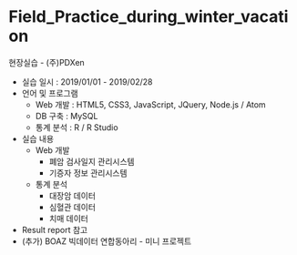# Field_Practice_during_winter_vacation
현장실습 - (주)PDXen

- 실습 일시 : 2019/01/01 - 2019/02/28
- 언어 및 프로그램
  - Web 개발 : HTML5, CSS3, JavaScript, JQuery, Node.js / Atom
  - DB 구축 : MySQL
  - 통계 분석 : R / R Studio
- 실습 내용
  - Web 개발
    - 폐암 검사일지 관리시스템
    - 기증자 정보 관리시스템
  - 통계 분석
    -  대장암 데이터
    -  심혈관 데이터
    -  치매 데이터
- Result report 참고
- (추가) BOAZ 빅데이터 연합동아리 - 미니 프로젝트

